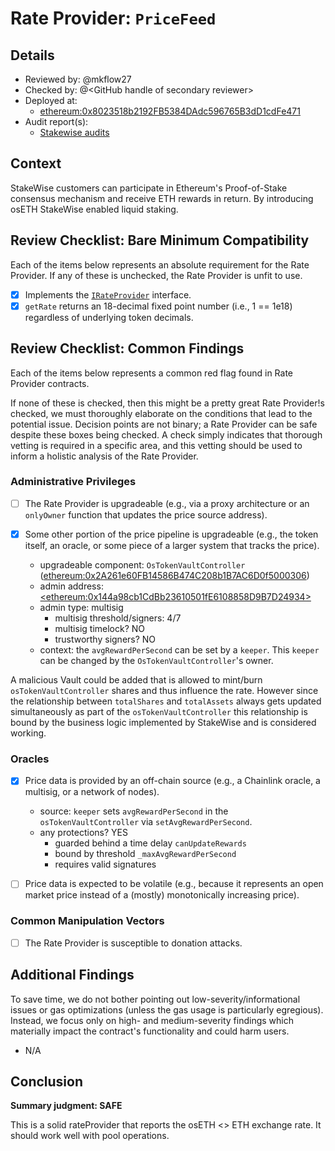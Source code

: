 

# Rate Provider: `PriceFeed`

## Details
- Reviewed by: @mkflow27
- Checked by: @\<GitHub handle of secondary reviewer\>
- Deployed at:
    - [ethereum:0x8023518b2192FB5384DAdc596765B3dD1cdFe471](https://etherscan.io/address/0x8023518b2192FB5384DAdc596765B3dD1cdFe471)
- Audit report(s):
    - [Stakewise audits](https://github.com/stakewise/v3-core/tree/main/audits)

## Context
StakeWise customers can participate in Ethereum's Proof-of-Stake consensus mechanism and receive ETH rewards in return. By introducing osETH StakeWise enabled liquid staking.

## Review Checklist: Bare Minimum Compatibility
Each of the items below represents an absolute requirement for the Rate Provider. If any of these is unchecked, the Rate Provider is unfit to use.

- [x] Implements the [`IRateProvider`](https://github.com/balancer/balancer-v2-monorepo/blob/bc3b3fee6e13e01d2efe610ed8118fdb74dfc1f2/pkg/interfaces/contracts/pool-utils/IRateProvider.sol) interface.
- [x] `getRate` returns an 18-decimal fixed point number (i.e., 1 == 1e18) regardless of underlying token decimals.

## Review Checklist: Common Findings
Each of the items below represents a common red flag found in Rate Provider contracts.

If none of these is checked, then this might be a pretty great Rate Provider!s checked, we must thoroughly elaborate on the conditions that lead to the potential issue. Decision points are not binary; a Rate Provider can be safe despite these boxes being checked. A check simply indicates that thorough vetting is required in a specific area, and this vetting should be used to inform a holistic analysis of the Rate Provider.

### Administrative Privileges
- [ ] The Rate Provider is upgradeable (e.g., via a proxy architecture or an `onlyOwner` function that updates the price source address).

- [x] Some other portion of the price pipeline is upgradeable (e.g., the token itself, an oracle, or some piece of a larger system that tracks the price). 
    - upgradeable component: `OsTokenVaultController` ([ethereum:0x2A261e60FB14586B474C208b1B7AC6D0f5000306](https://etherscan.io/address/0x2A261e60FB14586B474C208b1B7AC6D0f5000306#code))
    - admin address: [\<ethereum:0x144a98cb1CdBb23610501fE6108858D9B7D24934\>](https://etherscan.io/address/0x144a98cb1CdBb23610501fE6108858D9B7D24934#code)
    - admin type: multisig
        - multisig threshold/signers: 4/7
        - multisig timelock? NO
        - trustworthy signers? NO
    - context: the `avgRewardPerSecond` can be set by a `keeper`. This `keeper` can be changed by the `OsTokenVaultController`'s owner.

A malicious Vault could be added that is allowed to mint/burn `osTokenVaultController` shares and thus influence the rate. However since the relationship between `totalShares` and `totalAssets` always gets updated simultaneously as part of the `osTokenVaultController` this relationship is bound by the business logic implemented by StakeWise and is considered working.

### Oracles
- [x] Price data is provided by an off-chain source (e.g., a Chainlink oracle, a multisig, or a network of nodes).
    - source: `keeper` sets `avgRewardPerSecond` in the `osTokenVaultController` via `setAvgRewardPerSecond`. 
    - any protections? YES
        - guarded behind a time delay `canUpdateRewards`
        - bound by threshold `_maxAvgRewardPerSecond`
        - requires valid signatures

- [ ] Price data is expected to be volatile (e.g., because it represents an open market price instead of a (mostly) monotonically increasing price).

### Common Manipulation Vectors
- [ ] The Rate Provider is susceptible to donation attacks.

## Additional Findings
To save time, we do not bother pointing out low-severity/informational issues or gas optimizations (unless the gas usage is particularly egregious). Instead, we focus only on high- and medium-severity findings which materially impact the contract's functionality and could harm users.

- N/A


## Conclusion
**Summary judgment: SAFE**

This is a solid rateProvider that reports the osETH <> ETH exchange rate. It should work well with pool operations.
